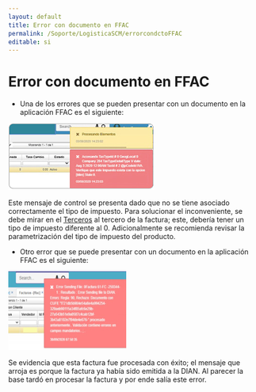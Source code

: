 ```yaml
---
layout: default
title: Error con documento en FFAC
permalink: /Soporte/LogisticaSCM/errorcondctoFFAC
editable: si
---
```

# Error con documento en FFAC  


+	Una de los errores que se pueden presentar con un documento en la aplicación FFAC es el siguiente:

![](ffac1.png)  

Este mensaje de control se presenta dado que no se tiene asociado correctamente el tipo de impuesto.  Para solucionar el inconveniente, se debe mirar en el [Terceros](http://docs.oasiscom.com/Operacion/movil/bter) al tercero de la factura; este, debería tener un tipo de impuesto diferente al 0. Adicionalmente se recomienda revisar la parametrización del tipo de impuesto del producto.  


+	Otro error que se puede presentar con un documento en la aplicación FFAC es el siguiente:

![](ffac2.png)  

Se evidencia que esta factura fue procesada con éxito; el mensaje que arroja es porque la factura ya había sido emitida a la DIAN. Al parecer la base tardó en procesar la factura y por ende salía este error.
